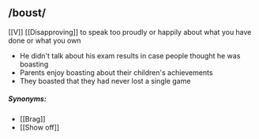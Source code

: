 ## /boʊst/  
[[V]]   [[Disapproving]]
to speak too proudly or happily about what you have done or what you own

- He didn't talk about his exam results in case people thought he was boasting
- Parents enjoy boasting about their children's achievements
- They boasted that they had never lost a single game

##### Synonyms:
- [[Brag]]
- [[Show off]]
